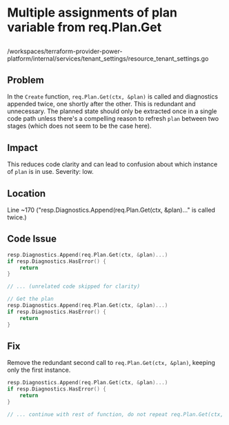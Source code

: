 # Multiple assignments of plan variable from req.Plan.Get

##

/workspaces/terraform-provider-power-platform/internal/services/tenant_settings/resource_tenant_settings.go

## Problem

In the `Create` function, `req.Plan.Get(ctx, &plan)` is called and diagnostics appended twice, one shortly after the other. This is redundant and unnecessary. The planned state should only be extracted once in a single code path unless there's a compelling reason to refresh `plan` between two stages (which does not seem to be the case here).

## Impact

This reduces code clarity and can lead to confusion about which instance of `plan` is in use. Severity: low.

## Location

Line ~170 ("resp.Diagnostics.Append(req.Plan.Get(ctx, &plan)..." is called twice.)

## Code Issue

```go
resp.Diagnostics.Append(req.Plan.Get(ctx, &plan)...)
if resp.Diagnostics.HasError() {
	return
}

// ... (unrelated code skipped for clarity)

// Get the plan
resp.Diagnostics.Append(req.Plan.Get(ctx, &plan)...)
if resp.Diagnostics.HasError() {
	return
}
```

## Fix

Remove the redundant second call to `req.Plan.Get(ctx, &plan)`, keeping only the first instance.

```go
resp.Diagnostics.Append(req.Plan.Get(ctx, &plan)...)
if resp.Diagnostics.HasError() {
	return
}

// ... continue with rest of function, do not repeat req.Plan.Get(ctx, &plan)
```
